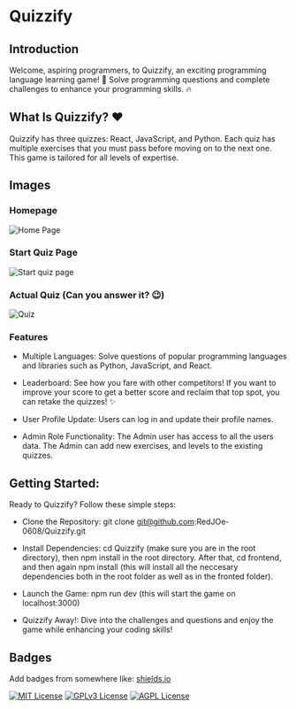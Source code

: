 
# Quizzify

## Introduction

Welcome, aspiring programmers, to Quizzify, an exciting programming language learning game! 🚀 Solve programming questions and complete challenges to enhance your programming skills. 🔥

## What Is Quizzify? ❤️

Quizzify has three quizzes: React, JavaScript, and Python. Each quiz has multiple exercises that you must pass before moving on to the next one. This game is tailored for all levels of expertise.

## Images

### Homepage
![Home Page](https://github.com/RedJOe-0608/Quizzify/assets/95337058/ab6509d6-9700-4210-a644-fe4e494a6204)

### Start Quiz Page
![Start quiz page](https://github.com/RedJOe-0608/Quizzify/assets/95337058/ae62c63e-2426-433a-9e74-3b5b797f647a)

### Actual Quiz (Can you answer it? 😉)
![Quiz](https://github.com/RedJOe-0608/Quizzify/assets/95337058/54e283f7-3477-47c3-a8f4-b9dbfeeb583e)

### Features

- Multiple Languages: Solve questions of popular programming languages and libraries such as Python, JavaScript, and React.

- Leaderboard: See how you fare with other competitors! If you want to improve your score to get a better score and reclaim that top spot, you can retake the quizzes! ✨

- User Profile Update: Users can log in and update their profile names.

- Admin Role Functionality: The Admin user has access to all the users data. The Admin can add new exercises, and levels to the existing quizzes.

## Getting Started:

Ready to Quizzify? Follow these simple steps:

- Clone the Repository: git clone git@github.com:RedJOe-0608/Quizzify.git

- Install Dependencies: cd Quizzify (make sure you are in the root directory), then npm install in the root directory. After that, cd frontend, and then again npm install (this will install all the neccesary dependencies both in the root folder as well as in the fronted folder).

- Launch the Game: npm run dev (this will start the game on localhost:3000)

- Quizzify Away!: Dive into the challenges and questions and enjoy the game while enhancing your coding skills!

## Badges

Add badges from somewhere like: [shields.io](https://shields.io/)

[![MIT License](https://img.shields.io/badge/License-MIT-green.svg)](https://choosealicense.com/licenses/mit/)
[![GPLv3 License](https://img.shields.io/badge/License-GPL%20v3-yellow.svg)](https://opensource.org/licenses/)
[![AGPL License](https://img.shields.io/badge/license-AGPL-blue.svg)](http://www.gnu.org/licenses/agpl-3.0)


